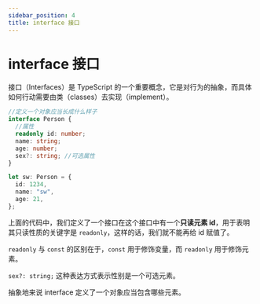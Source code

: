 ```yaml
---
sidebar_position: 4
title: interface 接口
---
```


# interface 接口

接口（Interfaces）是 TypeScript 的一个重要概念，它是对行为的抽象，而具体如何行动需要由类（classes）去实现（implement）。

```ts
//定义一个对象应当长成什么样子
interface Person {
  //属性
  readonly id: number;
  name: string;
  age: number;
  sex?: string; //可选属性
}

let sw: Person = {
  id: 1234,
  name: "sw",
  age: 21,
};
```

上面的代码中，我们定义了一个接口在这个接口中有一个**只读元素 id**，用于表明其只读性质的关键字是 `readonly`，这样的话，我们就不能再给 id 赋值了。

`readonly` 与 `const` 的区别在于，`const` 用于修饰变量，而 `readonly` 用于修饰元素。

`sex?: string;` 这种表达方式表示性别是一个可选元素。

抽象地来说 interface 定义了一个对象应当包含哪些元素。
